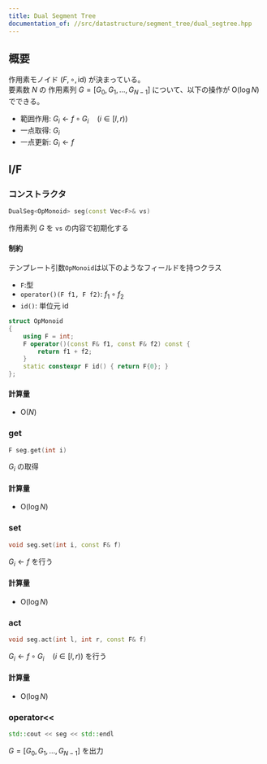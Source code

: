 ```yaml
---
title: Dual Segment Tree
documentation_of: //src/datastructure/segment_tree/dual_segtree.hpp
---
```


## 概要

作用素モノイド $(F, \circ, \mathrm{id})$ が決まっている。  
要素数 $N$ の 作用素列 $G = \lbrack G _ 0, G _ 1, \dots, G _ {N-1}\rbrack$ について、以下の操作が $\mathrm{O}(\log N)$ でできる。

- 範囲作用: $G _ i \leftarrow f \circ G _ i \quad (i \in \lbrack l, r) )$
- 一点取得: $G _ i$
- 一点更新: $G _ i \leftarrow f$


## I/F

### コンストラクタ

```cpp
DualSeg<OpMonoid> seg(const Vec<F>& vs)
```

作用素列 $G$ を `vs` の内容で初期化する

#### 制約

テンプレート引数`OpMonoid`は以下のようなフィールドを持つクラス

- `F`:型
- `operator()(F f1, F f2)`: $f _ 1 \circ f _ 2$
- `id()`: 単位元 $\mathrm{id}$

```cpp
struct OpMonoid
{
    using F = int;
    F operator()(const F& f1, const F& f2) const { 
        return f1 + f2;
    }
    static constexpr F id() { return F{0}; }
};
```

#### 計算量

- $\mathrm{O}(N)$

### get

```cpp
F seg.get(int i)
```

$G _ i$ の取得

#### 計算量

- $\mathrm{O}(\log N)$

### set

```cpp
void seg.set(int i, const F& f)
```

$G _ i \leftarrow f$ を行う

#### 計算量

- $\mathrm{O}(\log N)$

### act

```cpp
void seg.act(int l, int r, const F& f)
```

$G _ i \leftarrow f \circ G _ i \quad (i \in \lbrack l, r) )$ を行う

#### 計算量

- $\mathrm{O}(\log N)$

### operator<<

```cpp
std::cout << seg << std::endl
```

$G = \lbrack G _ 0, G _ 1, \dots, G _ {N-1} \rbrack$ を出力
